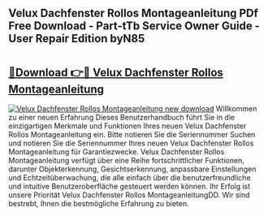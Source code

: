 ## Velux Dachfenster Rollos Montageanleitung PDf Free Download - Part-tTb Service Owner Guide - User Repair Edition byN85

# <h2><a href="http://df8w7ly.blite.top/?on=Velux+Dachfenster+Rollos+Montageanleitung">🔗Download 👉🔴 Velux Dachfenster Rollos Montageanleitung</a></h2>

[![Velux Dachfenster Rollos Montageanleitung new download](https://i.imgur.com/lujVjoI.png)](http://df8w7ly.blite.top/?on=Velux+Dachfenster+Rollos+Montageanleitung)
Willkommen zu einer neuen Erfahrung Dieses Benutzerhandbuch führt Sie in die einzigartigen Merkmale und Funktionen Ihres neuen Velux Dachfenster Rollos Montageanleitung ein. Bitte notieren Sie die Seriennummer Suchen und notieren Sie die Seriennummer Ihres neuen Velux Dachfenster Rollos Montageanleitung für Garantiezwecke. Velux Dachfenster Rollos Montageanleitung verfügt über eine Reihe fortschrittlicher Funktionen, darunter Objekterkennung, Gesichtserkennung, anpassbare Einstellungen und Echtzeitüberwachung, die alle einfach über die benutzerfreundliche und intuitive Benutzeroberfläche gesteuert werden können. Ihr Erfolg ist unsere Priorität Velux Dachfenster Rollos MontageanleitungDD. Wir sind bestrebt, Ihnen die bestmögliche Erfahrung zu bieten.
